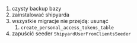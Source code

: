 1. czysty backup bazy
2. zainstalować shipyarda
3. wszystkie migracje nie przejdą: usunąć
   1. `create_personal_access_tokens_table`
4. zapuścić seeder `ShipyardUserFromClientsSeeder`

